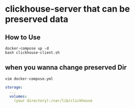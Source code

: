 # clickhouse-server that can be preserved data
## How to Use
```
docker-compose up -d
bash clickhouse-client.sh
```

## when you wanna change preserved Dir
```
vim docker-compose.yml
```
```docker-compose.yml
storage:
  ...
  volumes:
    (your directory):/var/lib/clickhouse
```

